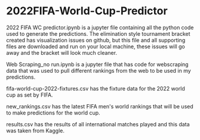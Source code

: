 # 2022FIFA-World-Cup-Predictor

2022 FIFA WC predictor.ipynb is a jupyter file containing all the python code used to generate the predictions. The elimination style tournament bracket created has visualization issues on github, but this file and all supporting files are downloaded and run on your local machine, these issues will go away and the bracket will look much cleaner.

Web Scraping_no run.ipynb is a jupyter file that has code for webscraping data that was used to pull different rankings from the web to be used in my predictions. 

fifa-world-cup-2022-fixtures.csv has the fixture data for the 2022 world cup as set by FIFA.

new_rankings.csv has the latest FIFA men's world rankings that will be used to make predictions for the world cup.

results.csv has the results of all international matches played and this data was taken from Kaggle.
